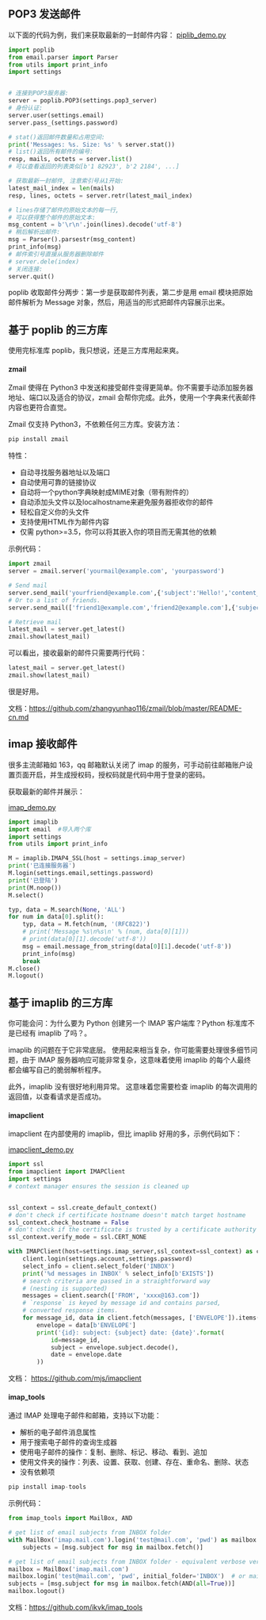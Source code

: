 ## POP3 发送邮件


以下面的代码为例，我们来获取最新的一封邮件内容：
[piplib_demo.py](./poplib_demo.py)

```python
import poplib
from email.parser import Parser
from utils import print_info
import settings


# 连接到POP3服务器:
server = poplib.POP3(settings.pop3_server)
# 身份认证:
server.user(settings.email)
server.pass_(settings.password)

# stat()返回邮件数量和占用空间:
print('Messages: %s. Size: %s' % server.stat())
# list()返回所有邮件的编号:
resp, mails, octets = server.list()
# 可以查看返回的列表类似[b'1 82923', b'2 2184', ...]

# 获取最新一封邮件, 注意索引号从1开始:
latest_mail_index = len(mails)
resp, lines, octets = server.retr(latest_mail_index)

# lines存储了邮件的原始文本的每一行,
# 可以获得整个邮件的原始文本:
msg_content = b'\r\n'.join(lines).decode('utf-8')
# 稍后解析出邮件:
msg = Parser().parsestr(msg_content)
print_info(msg)
# 邮件索引号直接从服务器删除邮件
# server.dele(index)
# 关闭连接:
server.quit()
```

poplib 收取邮件分两步：第一步是获取邮件列表，第二步是用 email 模块把原始邮件解析为 Message 对象，然后，用适当的形式把邮件内容展示出来。

## 基于 poplib 的三方库

使用完标准库 poplib，我只想说，还是三方库用起来爽。

#### zmail

Zmail 使得在 Python3 中发送和接受邮件变得更简单。你不需要手动添加服务器地址、端口以及适合的协议，zmail 会帮你完成。此外，使用一个字典来代表邮件内容也更符合直觉。

Zmail 仅支持 Python3，不依赖任何三方库。安装方法：

```sh
pip install zmail
```

特性：

- 自动寻找服务器地址以及端口
- 自动使用可靠的链接协议
- 自动将一个python字典映射成MIME对象（带有附件的）
- 自动添加头文件以及localhostname来避免服务器拒收你的邮件
- 轻松自定义你的头文件
- 支持使用HTML作为邮件内容
- 仅需 python>=3.5，你可以将其嵌入你的项目而无需其他的依赖

示例代码：

```python
import zmail
server = zmail.server('yourmail@example.com', 'yourpassword')

# Send mail
server.send_mail('yourfriend@example.com',{'subject':'Hello!','content_text':'By zmail.'})
# Or to a list of friends.
server.send_mail(['friend1@example.com','friend2@example.com'],{'subject':'Hello!','content_text':'By zmail.'})

# Retrieve mail
latest_mail = server.get_latest()
zmail.show(latest_mail)
```

可以看出，接收最新的邮件只需要两行代码：

```python
latest_mail = server.get_latest()
zmail.show(latest_mail)
```
很是好用。


文档：https://github.com/zhangyunhao116/zmail/blob/master/README-cn.md



## imap 接收邮件

很多主流邮箱如 163，qq 邮箱默认关闭了 imap 的服务，可手动前往邮箱账户设置页面开启，并生成授权码，授权码就是代码中用于登录的密码。

获取最新的邮件并展示：

[imap_demo.py](./imaplib_demo.py)

```python
import imaplib
import email  #导入两个库
import settings
from utils import print_info

M = imaplib.IMAP4_SSL(host = settings.imap_server)
print('已连接服务器')
M.login(settings.email,settings.password)
print('已登陆')
print(M.noop())
M.select()

typ, data = M.search(None, 'ALL')
for num in data[0].split():
    typ, data = M.fetch(num, '(RFC822)')
    # print('Message %s\n%s\n' % (num, data[0][1]))
    # print(data[0][1].decode('utf-8'))
    msg = email.message_from_string(data[0][1].decode('utf-8'))
    print_info(msg)
    break
M.close()
M.logout()

```

## 基于 imaplib 的三方库

你可能会问：为什么要为 Python 创建另一个 IMAP 客户端库？Python 标准库不是已经有 imaplib 了吗？。

imaplib 的问题在于它非常底层。 使用起来相当复杂，你可能需要处理很多细节问题，由于 IMAP 服务器响应可能非常复杂，这意味着使用 imaplib 的每个人最终都会编写自己的脆弱解析程序。

此外，imaplib 没有很好地利用异常。 这意味着您需要检查 imaplib 的每次调用的返回值，以查看请求是否成功。


#### imapclient

imapclient 在内部使用的 imaplib，但比 imaplib 好用的多，示例代码如下：

[imapclient_demo.py](./imapclient_demo.py)
```python
import ssl
from imapclient import IMAPClient
import settings
# context manager ensures the session is cleaned up


ssl_context = ssl.create_default_context()
# don't check if certificate hostname doesn't match target hostname
ssl_context.check_hostname = False
# don't check if the certificate is trusted by a certificate authority
ssl_context.verify_mode = ssl.CERT_NONE

with IMAPClient(host=settings.imap_server,ssl_context=ssl_context) as client:
    client.login(settings.account,settings.password)
    select_info = client.select_folder('INBOX')
    print('%d messages in INBOX' % select_info[b'EXISTS'])
    # search criteria are passed in a straightforward way
    # (nesting is supported)
    messages = client.search(['FROM', 'xxxx@163.com'])
    # `response` is keyed by message id and contains parsed,
    # converted response items.
    for message_id, data in client.fetch(messages, ['ENVELOPE']).items():
        envelope = data[b'ENVELOPE']
        print('{id}: subject: {subject} date: {date}'.format(
            id=message_id,
            subject = envelope.subject.decode(),
            date = envelope.date
        ))
```

文档： https://github.com/mjs/imapclient


#### imap_tools

通过 IMAP 处理电子邮件和邮箱，支持以下功能：

- 解析的电子邮件消息属性
- 用于搜索电子邮件的查询生成器
- 使用电子邮件的操作：复制、删除、标记、移动、看到、追加
- 使用文件夹的操作：列表、设置、获取、创建、存在、重命名、删除、状态
- 没有依赖项

```python
pip install imap-tools
```

示例代码：

```python
from imap_tools import MailBox, AND

# get list of email subjects from INBOX folder
with MailBox('imap.mail.com').login('test@mail.com', 'pwd') as mailbox:
    subjects = [msg.subject for msg in mailbox.fetch()]

# get list of email subjects from INBOX folder - equivalent verbose version
mailbox = MailBox('imap.mail.com')
mailbox.login('test@mail.com', 'pwd', initial_folder='INBOX')  # or mailbox.folder.set instead 3d arg
subjects = [msg.subject for msg in mailbox.fetch(AND(all=True))]
mailbox.logout()
```


文档：https://github.com/ikvk/imap_tools
